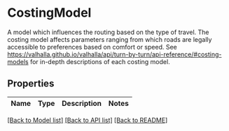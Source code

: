 # CostingModel

A model which influences the routing based on the type of travel. The costing model affects parameters ranging from which roads are legally accessible to preferences based on comfort or speed. See https://valhalla.github.io/valhalla/api/turn-by-turn/api-reference/#costing-models for in-depth descriptions of each costing model.

## Properties

Name | Type | Description | Notes
------------ | ------------- | ------------- | -------------

[[Back to Model list]](../README.md#documentation-for-models) [[Back to API list]](../README.md#documentation-for-api-endpoints) [[Back to README]](../README.md)


